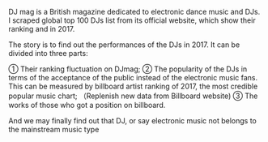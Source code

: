 DJ mag is a British magazine dedicated to electronic dance music and DJs. I scraped global top 100 DJs list from its official website, which show their ranking and in 2017.

The story is to find out the performances of the DJs in 2017. It can be divided into three parts: 

① Their ranking fluctuation on DJmag; 
② The popularity of the DJs in terms of the acceptance of the public instead of the electronic music fans. This can be measured by billboard artist ranking of 2017, the most credible popular music chart; （Replenish new data from Billboard website) 
③ The works of those who got a position on billboard.

And we may finally find out that DJ, or say electronic music  not belongs to the mainstream music type
